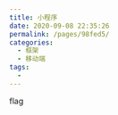 ```yaml
---
title: 小程序
date: 2020-09-08 22:35:26
permalink: /pages/98fed5/
categories: 
  - 框架
  - 移动端
tags: 
  - 
---
```

flag